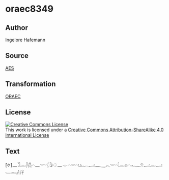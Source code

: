 # oraec8349

## Author

Ingelore Hafemann

## Source

[AES](https://github.com/simondschweitzer/aes)

## Transformation

[ORAEC](https://oraec.github.io/)

## License

<a rel="license" href="http://creativecommons.org/licenses/by-sa/4.0/"><img alt="Creative Commons License" style="border-width:0" src="https://i.creativecommons.org/l/by-sa/4.0/88x31.png" /></a><br />This work is licensed under a <a rel="license" href="http://creativecommons.org/licenses/by-sa/4.0/">Creative Commons Attribution-ShareAlike 4.0 International License</a>

## Text

[⯑]𓈖𓀢𓐛𓋴𓆣𓏏𓈖𓎡𓏏𓆄𓅱𓇳𓈖𓁹𓏏𓎟𓏏𓂓𓏤𓉻𓂝𓈖𓇾𓏤𓈅𓎟𓏏𓇛𓐛𓊖𓏏𓏤𓆑𓄂𓂝𓐛𓂝𓄑𓏛𓀻𓄙𓋹<br>
